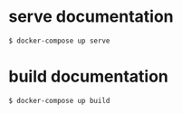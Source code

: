 
# serve documentation
`$ docker-compose up serve`

# build documentation
`$ docker-compose up build`